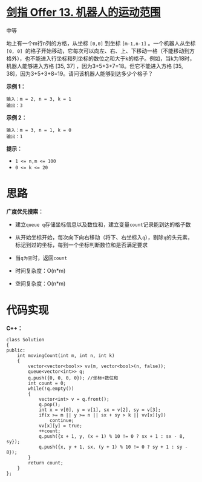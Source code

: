# [剑指 Offer 13. 机器人的运动范围](https://leetcode.cn/problems/ji-qi-ren-de-yun-dong-fan-wei-lcof/)

中等



地上有一个m行n列的方格，从坐标 `[0,0]` 到坐标 `[m-1,n-1]` 。一个机器人从坐标 `[0, 0] `的格子开始移动，它每次可以向左、右、上、下移动一格（不能移动到方格外），也不能进入行坐标和列坐标的数位之和大于k的格子。例如，当k为18时，机器人能够进入方格 [35, 37] ，因为3+5+3+7=18。但它不能进入方格 [35, 38]，因为3+5+3+8=19。请问该机器人能够到达多少个格子？

 

**示例 1：**

```
输入：m = 2, n = 3, k = 1
输出：3
```

**示例 2：**

```
输入：m = 3, n = 1, k = 0
输出：1
```

**提示：**

- `1 <= n,m <= 100`
- `0 <= k <= 20`



# 思路

**广度优先搜索：**

- 建立`queue q`存储坐标信息以及数位和，建立变量`count`记录能到达的格子数

- 从开始坐标开始，每次向下向右移动（将下、右坐标入`q`），剔除`q`的头元素，标记到过的坐标，每到一个坐标判断数位和是否满足要求
- 当`q为空`时，返回`count`

- 时间复杂度：O(n*m)
- 空间复杂度：O(n*m)



# 代码实现

**C++：**

```
class Solution
{
public:
    int movingCount(int m, int n, int k)
    {
        vector<vector<bool>> vv(m, vector<bool>(n, false));
        queue<vector<int>> q;
        q.push({0, 0, 0, 0}); //坐标+数位和
        int count = 0;
        while(!q.empty())
        {
            vector<int> v = q.front();
            q.pop();
            int x = v[0], y = v[1], sx = v[2], sy = v[3];
            if(x >= m || y >= n || sx + sy > k || vv[x][y])
                continue;
            vv[x][y] = true;
            ++count;
            q.push({x + 1, y, (x + 1) % 10 != 0 ? sx + 1 : sx - 8, sy});
            q.push({x, y + 1, sx, (y + 1) % 10 != 0 ? sy + 1 : sy - 8});
        }
        return count;
    }
};
```

